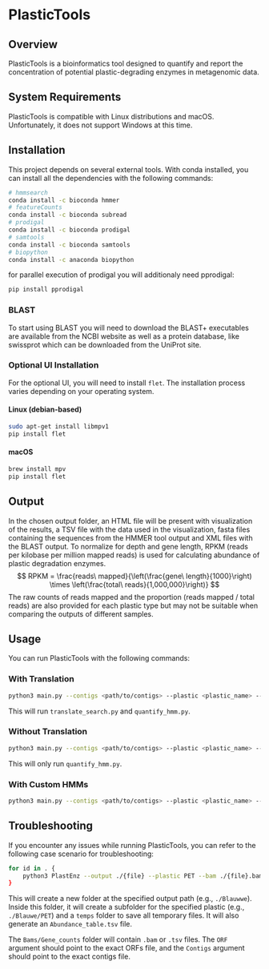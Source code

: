 # PlasticTools

## Overview

PlasticTools is a bioinformatics tool designed to quantify and report the concentration of potential plastic-degrading enzymes in metagenomic data.

## System Requirements

PlasticTools is compatible with Linux distributions and macOS.
Unfortunately, it does not support Windows at this time.

## Installation

This project depends on several external tools. With conda installed, you can install all the dependencies with the following commands:

```bash
# hmmsearch
conda install -c bioconda hmmer
# featureCounts
conda install -c bioconda subread
# prodigal
conda install -c bioconda prodigal
# samtools
conda install -c bioconda samtools
# biopython
conda install -c anaconda biopython
```

for parallel execution of prodigal you will additionaly need pprodigal:

```bash
pip install pprodigal
```

### BLAST

To start using BLAST you will need to download the BLAST+ executables are available from the NCBI website as well as a protein database, like swissprot which can be downloaded from the UniProt site.

### Optional UI Installation

For the optional UI, you will need to install `flet`. The installation process varies depending on your operating system.

#### Linux (debian-based)

```bash
sudo apt-get install libmpv1
pip install flet
```

#### macOS

```bash
brew install mpv
pip install flet
```

## Output

In the chosen output folder, an HTML file will be present with visualization of the results, a TSV file with the data used in the visualization, fasta files containing the sequences from the HMMER tool output and XML files with the BLAST output.
To normalize for depth and gene length, RPKM (reads per kilobase per million mapped reads) is used for calculating abundance of plastic degradation enzymes. 
$$ RPKM = \frac{reads\ mapped}{\left(\frac{gene\ length}{1000}\right) \times \left(\frac{total\ reads}{1,000,000}\right)} $$
The raw counts of reads mapped and the proportion (reads mapped / total reads) are also provided for each plastic type but may not be suitable when comparing the outputs of different samples.

## Usage

You can run PlasticTools with the following commands:

### With Translation

```bash
python3 main.py --contigs <path/to/contigs> --plastic <plastic_name> --output <path/to/output/folder>
```

This will run `translate_search.py` and `quantify_hmm.py`.

### Without Translation

```bash
python3 main.py --contigs <path/to/contigs> --plastic <plastic_name> --output <path/to/output/folder> --skip_translation
```

This will only run `quantify_hmm.py`.

### With Custom HMMs

```bash
python3 main.py --contigs <path/to/contigs> --plastic <plastic_name> --output <path/to/output/folder> --custom_hmm <path/to/hmms_file>
```

## Troubleshooting

If you encounter any issues while running PlasticTools, you can refer to the following case scenario for troubleshooting:

```bash
for id in . {
	python3 PlastEnz --output ./{file} --plastic PET --bam ./{file}.bam --ORF ./{file}.fa
}
```

This will create a new folder at the specified output path (e.g., `./Blauwwe`). 
Inside this folder, it will create a subfolder for the specified plastic (e.g., `./Blauwe/PET`) and a `temps` folder to save all temporary files. 
It will also generate an `Abundance_table.tsv` file.

The `Bams/Gene_counts` folder will contain `.bam` or `.tsv` files. The `ORF` argument should point to the exact ORFs file, and the `Contigs` argument should point to the exact contigs file.
